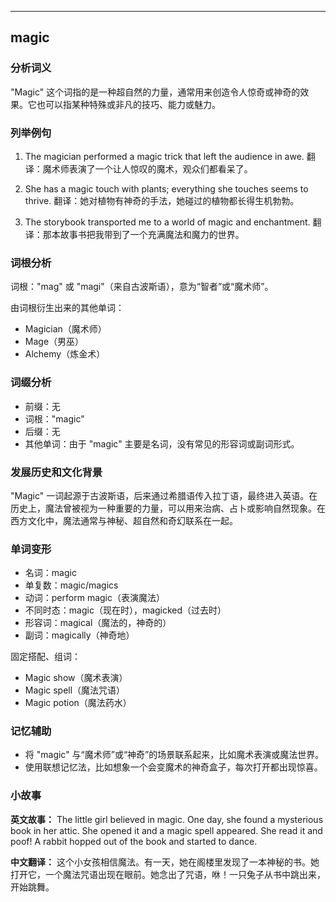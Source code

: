 
---------------
## magic
### 分析词义
"Magic" 这个词指的是一种超自然的力量，通常用来创造令人惊奇或神奇的效果。它也可以指某种特殊或非凡的技巧、能力或魅力。

### 列举例句
1. The magician performed a magic trick that left the audience in awe.
   翻译：魔术师表演了一个让人惊叹的魔术，观众们都看呆了。

2. She has a magic touch with plants; everything she touches seems to thrive.
   翻译：她对植物有神奇的手法，她碰过的植物都长得生机勃勃。

3. The storybook transported me to a world of magic and enchantment.
   翻译：那本故事书把我带到了一个充满魔法和魔力的世界。

### 词根分析
词根："mag" 或 "magi"（来自古波斯语），意为“智者”或“魔术师”。

由词根衍生出来的其他单词：
- Magician（魔术师）
- Mage（男巫）
- Alchemy（炼金术）

### 词缀分析
- 前缀：无
- 词根："magic"
- 后缀：无
- 其他单词：由于 "magic" 主要是名词，没有常见的形容词或副词形式。

### 发展历史和文化背景
"Magic" 一词起源于古波斯语，后来通过希腊语传入拉丁语，最终进入英语。在历史上，魔法曾被视为一种重要的力量，可以用来治病、占卜或影响自然现象。在西方文化中，魔法通常与神秘、超自然和奇幻联系在一起。

### 单词变形
- 名词：magic
- 单复数：magic/magics
- 动词：perform magic（表演魔法）
- 不同时态：magic（现在时），magicked（过去时）
- 形容词：magical（魔法的，神奇的）
- 副词：magically（神奇地）

固定搭配、组词：
- Magic show（魔术表演）
- Magic spell（魔法咒语）
- Magic potion（魔法药水）

### 记忆辅助
- 将 "magic" 与“魔术师”或“神奇”的场景联系起来，比如魔术表演或魔法世界。
- 使用联想记忆法，比如想象一个会变魔术的神奇盒子，每次打开都出现惊喜。

### 小故事
**英文故事：**
The little girl believed in magic. One day, she found a mysterious book in her attic. She opened it and a magic spell appeared. She read it and poof! A rabbit hopped out of the book and started to dance.

**中文翻译：**
这个小女孩相信魔法。有一天，她在阁楼里发现了一本神秘的书。她打开它，一个魔法咒语出现在眼前。她念出了咒语，咻！一只兔子从书中跳出来，开始跳舞。

